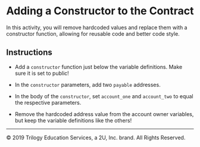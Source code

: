 # Adding a Constructor to the Contract

In this activity, you will remove hardcoded values and replace them with a constructor function,
allowing for reusable code and better code style.

## Instructions

* Add a `constructor` function just below the variable definitions. Make sure it is set to public!

* In the `constructor` parameters, add two `payable` addresses.

* In the body of the `constructor`, set `account_one` and `account_two` to equal the respective parameters.

* Remove the hardcoded address value from the account owner variables, but keep the variable definitions like the others!

---

© 2019 Trilogy Education Services, a 2U, Inc. brand. All Rights Reserved.

